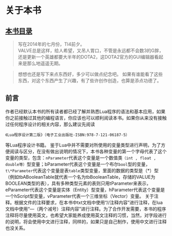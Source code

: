 # 关于本书
## [本书目录](https://github.com/XavierCHN/X-DOTA2RPG/blob/master/SUMMARY.md)

>写在2014年的七月份，TI4前夕。<br />
>VALVE总是这样，给人希望，又吊人胃口，不管是永远都不会数3的G胖，还是更新一个英雄都要大半年的DOTA2，这DOTA2官方的GUI编辑器看起来是那么地遥遥无期。

>想想也还是写下来点东西好，多少可以做点纪念吧。
>如果有谁能看了这些东西，对这个东西产生了兴趣，有了些许创作创造，也算是添点功德了。


## 前言
作者已经默认本书的所有读者都已经了解并熟悉Lua程序的语法和基本应用，如果你之前接触过其他的编程语言，你应该也可以顺利阅读本书。如果你从来没有接触过任何程序设计的相关内容，那么建议先阅读
```
《Lua程序设计第二版》（电子工业出版社-ISBN:978-7-121-06187-5）

```
等Lua程序设计书籍。
鉴于Lua中并不需要对所使用的变量类型进行声明，为了方便阅读与区分，在没有做出说明的情况下，本书各种变量的第一个字母代表了这个变量的类型，包含：`nParameter`代表这个变量是一个数值类`（int , float , double等）`型变量；bParameter代表这个变量是一个布尔`bool`型的变量，`t\*Parameter`代表这个变量是表`table`类型变量，里面的数据的类型是（\*）型（例如tbABooleanTable就代表一个名为tbBooleanTable，存储的VALUE为BOOLEAN类型的表），具有多种类型元素的表则只用tParameter来表示，eParameter代表这个变量是实体（Entity）型变量，hParameter代表这个变量是一个hScript型变量，vParameter代表一个三维坐标（Vector）变量。
关于注释。根据文件的注释要求，在本书中txt文档中使用“//注释内容”进行注释，在lua文档中使用“—（两个减号）注释内容”进行注释。为了合作开发需要，本书的程序注释将尽量使用英文，也希望大家能养成使用英文注释的习惯，当然，对字段进行的说明，将会使用中文进行注释，同样的，如果只是自己制作，使用中文进行注释也没关系。
